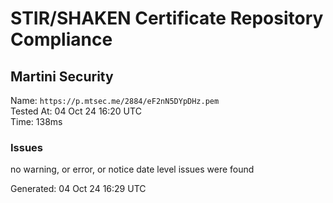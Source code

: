 # STIR/SHAKEN Certificate Repository Compliance

## Martini Security

Name: `https://p.mtsec.me/2884/eF2nN5DYpDHz.pem`\
Tested At: 04 Oct 24 16:20 UTC\
Time: 138ms

### Issues

no warning, or error, or notice date level issues were found

Generated: 04 Oct 24 16:29 UTC